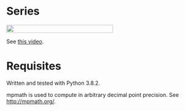 # Series
<img src="/series0/tex/5bbe2b647a83641d3133e7d37ee256e4.svg?invert_in_darkmode&sanitize=true" align=middle width=277.62563399999993pt height=21.18721440000001pt/>

See [this video](https://youtu.be/opeW_1aG2sU).

# Requisites
Written and tested with Python 3.8.2.

mpmath is used to compute in arbitrary decimal point precision. See http://mpmath.org/.
